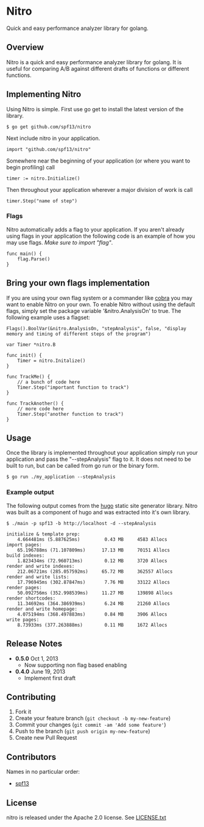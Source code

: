 # Nitro

Quick and easy performance analyzer library for golang.

## Overview

Nitro is a quick and easy performance analyzer library for golang.
It is useful for comparing A/B against different drafts of functions
or different functions.

## Implementing Nitro

Using Nitro is simple. First use go get to install the latest version
of the library.

    $ go get github.com/spf13/nitro

Next include nitro in your application.

    import "github.com/spf13/nitro"

Somewhere near the beginning of your application (or where you want to
begin profiling) call

    timer := nitro.Initialize()

Then throughout your application wherever a major division of work is
call

    timer.Step("name of step")

### Flags

Nitro automatically adds a flag to your application. If you aren't
already using flags in your application the following code is an example
of how you may use flags. *Make sure to import "flag"*.

    func main() {
        flag.Parse()
    }

## Bring your own flags implementation

If you are using your own flag system or a commander like
[cobra](http://cobra.spf13.com) you may want to enable Nitro on your
own. To enable Nitro without using the default flags, simply set the
package variable '&nitro.AnalysisOn' to true. The following example uses
a flagset:

	Flags().BoolVar(&nitro.AnalysisOn, "stepAnalysis", false, "display memory and timing of different steps of the program")

    var Timer *nitro.B

    func init() {
        Timer = nitro.Initalize()
    }

    func TrackMe() {
        // a bunch of code here
        Timer.Step("important function to track")
    }

    func TrackAnother() {
        // more code here
        Timer.Step("another function to track")
    }


## Usage

Once the library is implemented throughout your application simply run
your application and pass the "--stepAnalysis" flag to it. It does not
need to be built to run, but can be called from go run or the binary
form.

    $ go run ./my_application --stepAnalysis

### Example output
The following output comes from the [hugo](http://github.com/spf13/hugo) static site generator library.  Nitro was built as a component of hugo and was extracted into it's own library.

    $ ./main -p spf13 -b http://localhost -d --stepAnalysis

    initialize & template prep:
        4.664481ms (5.887625ms)	        0.43 MB 	4583 Allocs
    import pages:
        65.196788ms (71.107809ms)	   17.13 MB 	70151 Allocs
    build indexes:
        1.823434ms (72.960713ms)	    0.12 MB 	3720 Allocs
    render and write indexes:
        212.06721ms (285.057592ms)	   65.72 MB 	362557 Allocs
    render and write lists:
        17.796945ms (302.87847ms)	    7.76 MB 	33122 Allocs
    render pages:
        50.092756ms (352.998539ms)	   11.27 MB 	139898 Allocs
    render shortcodes:
        11.34692ms (364.386939ms)	    6.24 MB 	21260 Allocs
    render and write homepage:
        4.075194ms (368.497883ms)	    0.84 MB 	3906 Allocs
    write pages:
        8.73933ms (377.263888ms)	    0.11 MB 	1672 Allocs

## Release Notes
* **0.5.0** Oct 1, 2013
  * Now supporting non flag based enabling
* **0.4.0** June 19, 2013
  * Implement first draft

## Contributing

1. Fork it
2. Create your feature branch (`git checkout -b my-new-feature`)
3. Commit your changes (`git commit -am 'Add some feature'`)
4. Push to the branch (`git push origin my-new-feature`)
5. Create new Pull Request

## Contributors

Names in no particular order:

* [spf13](https://github.com/spf13)

## License

nitro is released under the Apache 2.0 license. See [LICENSE.txt](https://github.com/spf13/nitro/blob/master/LICENSE.txt)
